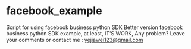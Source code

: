 # facebook_example
Script for using facebook business python SDK
Better version facebook business python SDK example, 
at least, IT'S WORK, Any problem? Leave your comments or contact
me : yejiawei123@gmail.com

